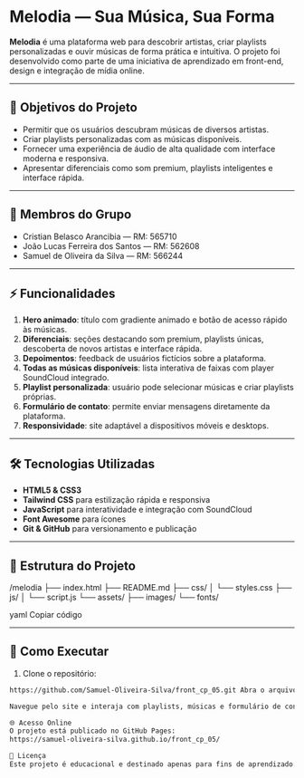# Melodia — Sua Música, Sua Forma

**Melodia** é uma plataforma web para descobrir artistas, criar playlists personalizadas e ouvir músicas de forma prática e intuitiva. O projeto foi desenvolvido como parte de uma iniciativa de aprendizado em front-end, design e integração de mídia online.

---

## 🎯 Objetivos do Projeto

- Permitir que os usuários descubram músicas de diversos artistas.  
- Criar playlists personalizadas com as músicas disponíveis.  
- Fornecer uma experiência de áudio de alta qualidade com interface moderna e responsiva.  
- Apresentar diferenciais como som premium, playlists inteligentes e interface rápida.  

---

## 👥 Membros do Grupo

- Cristian Belasco Arancibia — RM: 565710  
- João Lucas Ferreira dos Santos — RM: 562608  
- Samuel de Oliveira da Silva — RM: 566244  

---

## ⚡ Funcionalidades

1. **Hero animado**: título com gradiente animado e botão de acesso rápido às músicas.  
2. **Diferenciais**: seções destacando som premium, playlists únicas, descoberta de novos artistas e interface rápida.  
3. **Depoimentos**: feedback de usuários fictícios sobre a plataforma.  
4. **Todas as músicas disponíveis**: lista interativa de faixas com player SoundCloud integrado.  
5. **Playlist personalizada**: usuário pode selecionar músicas e criar playlists próprias.  
6. **Formulário de contato**: permite enviar mensagens diretamente da plataforma.  
7. **Responsividade**: site adaptável a dispositivos móveis e desktops.  

---

## 🛠 Tecnologias Utilizadas

- **HTML5 & CSS3**  
- **Tailwind CSS** para estilização rápida e responsiva  
- **JavaScript** para interatividade e integração com SoundCloud  
- **Font Awesome** para ícones  
- **Git & GitHub** para versionamento e publicação  

---

## 📂 Estrutura do Projeto

/melodia
├── index.html
├── README.md
├── css/
│ └── styles.css
├── js/
│ └── script.js
└── assets/
├── images/
└── fonts/

yaml
Copiar código

---

## 🚀 Como Executar

1. Clone o repositório:

```bash
https://github.com/Samuel-Oliveira-Silva/front_cp_05.git Abra o arquivo index.html em um navegador web.

Navegue pelo site e interaja com playlists, músicas e formulário de contato.

🌐 Acesso Online
O projeto está publicado no GitHub Pages:
https://samuel-oliveira-silva.github.io/front_cp_05/

📄 Licença
Este projeto é educacional e destinado apenas para fins de aprendizado.

